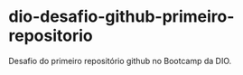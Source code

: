 # dio-desafio-github-primeiro-repositorio
Desafio do primeiro repositório github no Bootcamp da DIO.
